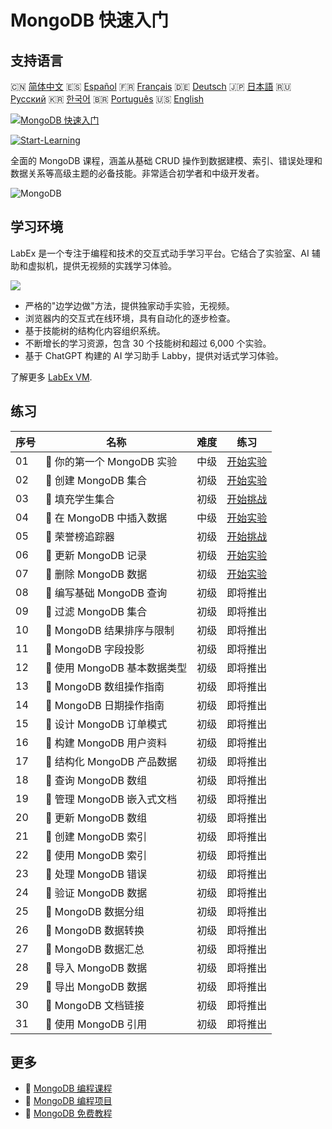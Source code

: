 # MongoDB 快速入门

## 支持语言

🇨🇳 [简体中文](README_zh.md) 🇪🇸 [Español](README_es.md) 🇫🇷 [Français](README_fr.md) 🇩🇪 [Deutsch](README_de.md) 🇯🇵 [日本語](README_ja.md) 🇷🇺 [Русский](README_ru.md) 🇰🇷 [한국어](README_ko.md) 🇧🇷 [Português](README_pt.md) 🇺🇸 [English](README.md) 

[![MongoDB 快速入门](https://cover-creator.labex.io/quick-start-with-mongodb.png?lang=zh)](https://labex.io/zh/courses/quick-start-with-mongodb)

[![Start-Learning](https://img.shields.io/badge/Start-Learning-whitesmoke?style=for-the-badge)](https://labex.io/zh/courses/quick-start-with-mongodb)

全面的 MongoDB 课程，涵盖从基础 CRUD 操作到数据建模、索引、错误处理和数据关系等高级主题的必备技能。非常适合初学者和中级开发者。

![MongoDB](https://img.shields.io/badge/MongoDB-whitesmoke?style=for-the-badge&logo=mongodb)


## 学习环境

LabEx 是一个专注于编程和技术的交互式动手学习平台。它结合了实验室、AI 辅助和虚拟机，提供无视频的实践学习体验。

![](https://tutorial-screenshot.getvm.io/images/vm-1725247253.png)

- 严格的"边学边做"方法，提供独家动手实验，无视频。
- 浏览器内的交互式在线环境，具有自动化的逐步检查。
- 基于技能树的结构化内容组织系统。
- 不断增长的学习资源，包含 30 个技能树和超过 6,000 个实验。
- 基于 ChatGPT 构建的 AI 学习助手 Labby，提供对话式学习体验。

了解更多 [LabEx VM](https://support.labex.io/using-labex/virtual-machine).

## 练习

|   序号 | 名称                         | 难度   | 练习                                                                                                                 |
|--------|------------------------------|--------|----------------------------------------------------------------------------------------------------------------------|
|     01 | 📖 你的第一个 MongoDB 实验   | 中级   | <a target='_blank' href='https://labex.io/zh/tutorials/mongodb-your-first-mongodb-lab-420660'>开始实验</a>           |
|     02 | 📖 创建 MongoDB 集合         | 初级   | <a target='_blank' href='https://labex.io/zh/tutorials/mongodb-create-mongodb-collection-420695'>开始实验</a>        |
|     03 | 🎯 填充学生集合              | 初级   | <a target='_blank' href='https://labex.io/zh/tutorials/mongodb-populate-the-students-collection-425481'>开始挑战</a> |
|     04 | 📖 在 MongoDB 中插入数据     | 中级   | <a target='_blank' href='https://labex.io/zh/tutorials/mongodb-insert-data-in-mongodb-420696'>开始实验</a>           |
|     05 | 🎯 荣誉榜追踪器              | 初级   | <a target='_blank' href='https://labex.io/zh/tutorials/mongodb-honor-roll-tracker-425476'>开始挑战</a>               |
|     06 | 📖 更新 MongoDB 记录         | 初级   | <a target='_blank' href='https://labex.io/zh/tutorials/mongodb-update-mongodb-records-420823'>开始实验</a>           |
|     07 | 📖 删除 MongoDB 数据         | 初级   | <a target='_blank' href='https://labex.io/zh/tutorials/mongodb-delete-mongodb-data-420822'>开始实验</a>              |
|     08 | 📖 编写基础 MongoDB 查询     | 初级   | 即将推出                                                                                                             |
|     09 | 📖 过滤 MongoDB 集合         | 初级   | 即将推出                                                                                                             |
|     10 | 📖 MongoDB 结果排序与限制    | 初级   | 即将推出                                                                                                             |
|     11 | 📖 MongoDB 字段投影          | 初级   | 即将推出                                                                                                             |
|     12 | 📖 使用 MongoDB 基本数据类型 | 初级   | 即将推出                                                                                                             |
|     13 | 📖 MongoDB 数组操作指南      | 初级   | 即将推出                                                                                                             |
|     14 | 📖 MongoDB 日期操作指南      | 初级   | 即将推出                                                                                                             |
|     15 | 📖 设计 MongoDB 订单模式     | 初级   | 即将推出                                                                                                             |
|     16 | 📖 构建 MongoDB 用户资料     | 初级   | 即将推出                                                                                                             |
|     17 | 📖 结构化 MongoDB 产品数据   | 初级   | 即将推出                                                                                                             |
|     18 | 📖 查询 MongoDB 数组         | 初级   | 即将推出                                                                                                             |
|     19 | 📖 管理 MongoDB 嵌入式文档   | 初级   | 即将推出                                                                                                             |
|     20 | 📖 更新 MongoDB 数组         | 初级   | 即将推出                                                                                                             |
|     21 | 📖 创建 MongoDB 索引         | 初级   | 即将推出                                                                                                             |
|     22 | 📖 使用 MongoDB 索引         | 初级   | 即将推出                                                                                                             |
|     23 | 📖 处理 MongoDB 错误         | 初级   | 即将推出                                                                                                             |
|     24 | 📖 验证 MongoDB 数据         | 初级   | 即将推出                                                                                                             |
|     25 | 📖 MongoDB 数据分组          | 初级   | 即将推出                                                                                                             |
|     26 | 📖 MongoDB 数据转换          | 初级   | 即将推出                                                                                                             |
|     27 | 📖 MongoDB 数据汇总          | 初级   | 即将推出                                                                                                             |
|     28 | 📖 导入 MongoDB 数据         | 初级   | 即将推出                                                                                                             |
|     29 | 📖 导出 MongoDB 数据         | 初级   | 即将推出                                                                                                             |
|     30 | 📖 MongoDB 文档链接          | 初级   | 即将推出                                                                                                             |
|     31 | 📖 使用 MongoDB 引用         | 初级   | 即将推出                                                                                                             |

## 更多

- 🔗 [MongoDB 编程课程](https://github.com/labex-labs/awesome-programming-courses)
- 🔗 [MongoDB 编程项目](https://github.com/labex-labs/awesome-programming-projects)
- 🔗 [MongoDB 免费教程](https://github.com/labex-labs/mongodb-free-tutorials)

